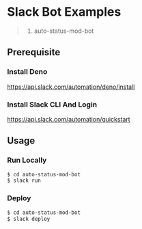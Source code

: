 # Slack Bot Examples

> 1. auto-status-mod-bot

## Prerequisite

### Install Deno

https://api.slack.com/automation/deno/install 

### Install Slack CLI And Login
https://api.slack.com/automation/quickstart

## Usage

### Run Locally

```bash
$ cd auto-status-mod-bot
$ slack run
```

### Deploy

```bash
$ cd auto-status-mod-bot
$ slack deploy
```

